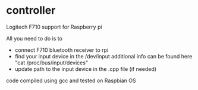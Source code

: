 controller
==========

Logitech F710 support for Raspberry pi

All you need to do is to
- connect F710 bluetooth receiver to rpi
- find your input device in the /dev/input
   additional info can be found here "cat /proc/bus/input/devices"
- update path to the input device in the .cpp file (if needed)

code compiled using gcc and tested on Raspbian OS